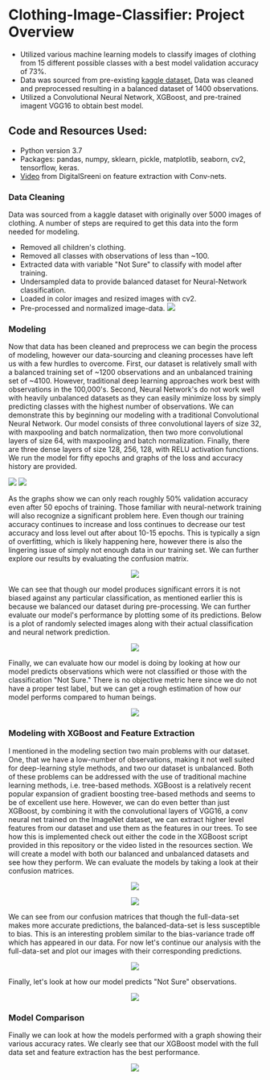 # Clothing-Image-Classifier: Project Overview
- Utilized various machine learning models to classify images of clothing from 15 different possible classes with a best model validation accuracy of 73%. 
- Data was sourced from pre-existing [kaggle dataset.](https://www.kaggle.com/agrigorev/clothing-dataset-full) Data was cleaned and preprocessed resulting in a balanced dataset of 1400 observations. 
- Utilized a Convolutional Neural Network, XGBoost, and pre-trained imagent VGG16 to obtain best model. 

## Code and Resources Used:
- Python version 3.7
- Packages: pandas, numpy, sklearn, pickle, matplotlib, seaborn, cv2, tensorflow, keras.
- [Video](https://www.youtube.com/watch?v=9GzfUzJeyi0&) from DigitalSreeni on feature extraction with Conv-nets.

### Data Cleaning 
Data was sourced from a kaggle dataset with originally over 5000 images of clothing. A number of steps are required to get this data into the form needed for modeling.
- Removed all children's clothing. 
- Removed all classes with observations of less than ~100.
- Extracted data with variable "Not Sure" to classify with model after training. 
- Undersampled data to provide balanced dataset for Neural-Network classification.
- Loaded in color images and resized images with cv2.
- Pre-processed and normalized image-data.
![](https://github.com/AdamSabol89/Clothing-Image-Classifier/blob/main/figures/data_comparison.png)

### Modeling 
Now that data has been cleaned and preprocess we can begin the process of modeling, however our data-sourcing and cleaning processes have left us with a few hurdles to overcome. First, our dataset is relatively small with a balanced training set of ~1200 observations and an unbalanced training set of ~4100. However, traditional deep learning approaches work best with observations in the 100,000's. Second, Neural Network's do not work well with heavily unbalanced datasets as they can easily minimize loss by simply predicting classes with the highest number of observations. We can demonstrate this by beginning our modeling with a traditional Convolutional Neural Network. Our model consists of three convolutional layers of size 32, with maxpooling and batch normalization, then two more convolutional layers of size 64, with maxpooling and batch normalization. Finally, there are three dense layers of size 128, 256, 128, with RELU activation functions. We run the model for fifty epochs and graphs of the loss and accuracy history are provided.

![](https://github.com/AdamSabol89/Clothing-Image-Classifier/blob/main/figures/Figure_4.png) ![](https://github.com/AdamSabol89/Clothing-Image-Classifier/blob/main/figures/Figure_5.png)

As the graphs show we can only reach roughly 50% validation accuracy even after 50 epochs of training. Those familiar with neural-network training will also recognize a significant problem here. Even though our training accuracy continues to increase and loss continues to decrease our test accuracy and loss level out after about 10-15 epochs. This is typically a sign of overfitting, which is likely happening here, however there is also the lingering issue of simply not enough data in our training set. We can further explore our results by evaluating the confusion matrix. 

<p align="center">
  <img src="https://github.com/AdamSabol89/Clothing-Image-Classifier/blob/main/figures/Conv_Net_CM.png">
</p>

We can see that though our model produces significant errors it is not biased against any particular classification, as mentioned earlier this is because we balanced our dataset during pre-processing. We can further evaluate our model's performance by plotting some of its predictions. Below is a plot of randomly selected images along with their actual classification and neural network prediction.

<p align="center">
  <img src="https://github.com/AdamSabol89/Clothing-Image-Classifier/blob/main/figures/Conv_net_Preds.png">
</p>
Finally, we can evaluate how our model is doing by looking at how our model predicts observations which were not classified or those with the classification "Not Sure." There is no objective metric here since we do not have a proper test label, but we can get a rough estimation of how our model performs compared to human beings. 

<p align="center">
  <img src="https://github.com/AdamSabol89/Clothing-Image-Classifier/blob/main/figures/Conv_Net_ns_preds.png">
</p>

### Modeling with XGBoost and Feature Extraction
I mentioned in the modeling section two main problems with our dataset. One, that we have a low-number of observations, making it not well suited for deep-learning style methods, and two our dataset is unbalanced. Both of these problems can be addressed with the use of traditional machine learning methods, i.e. tree-based methods. XGBoost is a relatively recent popular expansion of gradient boosting tree-based methods and seems to be of excellent use here. However, we can do even better than just XGBoost, by combining it with the convolutional layers of VGG16, a conv neural net trained on the ImageNet dataset, we can extract higher level features from our dataset and use them as the features in our trees. To see how this is implemented check out either the code in the XGBoost script provided in this repository or the video listed in the resources section. We will create a model with both our balanced and unbalanced datasets and see how they perform. We can evaluate the models by taking a look at their confusion matrices.

<p align="center">
  <img src="https://github.com/AdamSabol89/Clothing-Image-Classifier/blob/main/figures/XGBoost_CM_Balanced.png">
</p>
<p align="center">
  <img src="https://github.com/AdamSabol89/Clothing-Image-Classifier/blob/main/figures/XGBoost_CM_full.png">
</p>

We can see from our confusion matrices that though the full-data-set makes more accurate predictions, the balanced-data-set is less susceptible to bias. This is an interesting problem similar to the bias-variance trade off which has appeared in our data. For now let's continue our analysis with the full-data-set and plot our images with their corresponding predictions. 

<p align="center">
  <img src="https://github.com/AdamSabol89/Clothing-Image-Classifier/blob/main/figures/xgboost_predictions.png">
</p>

Finally, let's look at how our model predicts "Not Sure" observations. 

<p align="center">
  <img src="https://github.com/AdamSabol89/Clothing-Image-Classifier/blob/main/figures/xgboost_ns_predictions.png">
</p>

### Model Comparison 
Finally we can look at how the models performed with a graph showing their various accuracy rates. We clearly see that our XGBoost model with the full data set and feature extraction has the best performance. 

<p align="center">
  <img src="https://github.com/AdamSabol89/Clothing-Image-Classifier/blob/main/figures/Figure_12.png">
</p>

